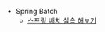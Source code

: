 - Spring Batch
  - [스프링 배치 실습 해보기](https://github.com/chori84/spring-boot-sample/tree/master/spring-boot-batch)
